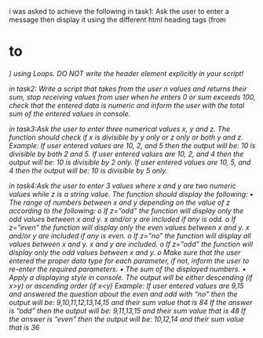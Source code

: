 
i was asked to achieve the following
 in task1: Ask the user to enter a message then display it using the different 
html heading tags (from <h1> to <h6>) using Loops. DO NOT write the 
header element explicitly in your script! 

 in task2: Write a script that takes from the user n values and returns their sum, 
stop receiving values from user when he enters 0 or sum exceeds 100, 
check that the entered data is numeric and inform the user with the total 
sum of the entered values in console.

in task3:Ask the user to enter three numerical values x, y and z. The function 
should check if x is divisible by y only or z only or both y and z. 
Example: If user entered values are 10, 2, and 5 then the output will be: 
10 is divisible by both 2 and 5. 
If user entered values are 10, 2, and 4 then the output will be: 10 is 
divisible by 2 only. 
If user entered values are 10, 5, and 4 then the output will be: 10 is 
divisible by 5 only. 

in task4:Ask the user to enter 3 values where x and y are two numeric values 
while z is a string value. The function should display the following: 
• The range of numbers between x and y depending on the value of z 
according to the following: 
o If z=”odd” the function will display only the odd values between x 
and y. x and/or y are included if any is odd. 
o If z=”even” the function will display only the even values between x 
and y. x and/or y are included if any is even. 
o If z=”no” the function will display all values between x and y. x and y 
are included. 
o If z=”odd” the function will display only the odd values between x 
and y. 
o Make sure that the user entered the proper data type for each 
parameter, if not, inform the user to re-enter the required 
parameters. 
• The sum of the displayed numbers. 
• Apply a displaying style in console. 
The output will be either descending (if x>y) or ascending order (if x<y) 
Example: If user entered values are 9,15 and answered the question 
about the even and odd with “no” then the output will be: 
9,10,11,12,13,14,15  and their sum value that is 84 
If the answer is “odd” then the output will be: 9,11,13,15 and their sum 
value that is 48 
If the answer is “even” then the output will be: 10,12,14 and their sum 
value that is 36 